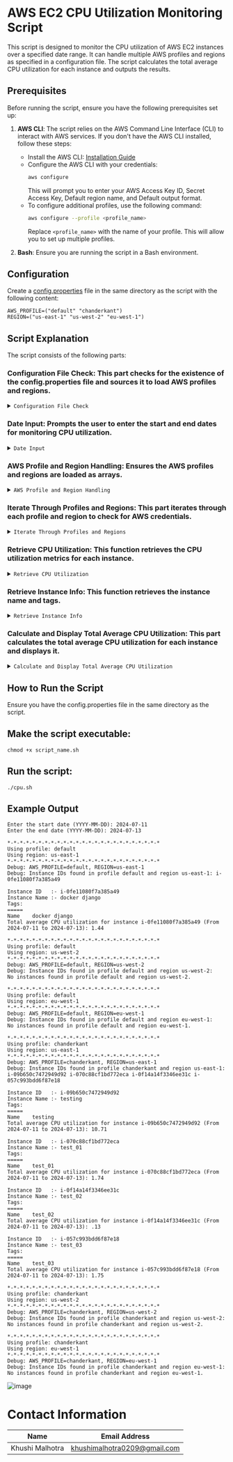 # AWS EC2 CPU Utilization Monitoring Script

This script is designed to monitor the CPU utilization of AWS EC2 instances over a specified date range. It can handle multiple AWS profiles and regions as specified in a configuration file. The script calculates the total average CPU utilization for each instance and outputs the results.

## Prerequisites

Before running the script, ensure you have the following prerequisites set up:

1. **AWS CLI**: The script relies on the AWS Command Line Interface (CLI) to interact with AWS services. If you don't have the AWS CLI installed, follow these steps:
   - Install the AWS CLI: [Installation Guide](https://docs.aws.amazon.com/cli/latest/userguide/install-cliv2.html)
   - Configure the AWS CLI with your credentials:
     ```bash
     aws configure
     ```
     This will prompt you to enter your AWS Access Key ID, Secret Access Key, Default region name, and Default output format.
   - To configure additional profiles, use the following command:
     ```bash
     aws configure --profile <profile_name>
     ```
     Replace `<profile_name>` with the name of your profile. This will allow you to set up multiple profiles.

2. **Bash**: Ensure you are running the script in a Bash environment.

## Configuration

Create a [config.properties](https://github.com/Khushi090/Bash_scripts/blob/main/CPU_Utilization/config.properties) file in the same directory as the script with the following content:

```properties
AWS_PROFILE=("default" "chanderkant")
REGION=("us-east-1" "us-west-2" "eu-west-1")
```

## Script Explanation

The script consists of the following parts:

### Configuration File Check: This part checks for the existence of the config.properties file and sources it to load AWS profiles and regions.

<details>
<summary><code>Configuration File Check</code></summary>
<br>
   
 ```shell  
   CONFIG_FILE="config.properties"

if [ -f "$CONFIG_FILE" ]; then
  source "$CONFIG_FILE"
else
  echo "Configuration file not found!"
  exit 1
fi
```
<br>
</details>

### Date Input: Prompts the user to enter the start and end dates for monitoring CPU utilization.

<details>
<summary><code>Date Input</code></summary>
<br>
   
 ```shell  
read -p "Enter the start date (YYYY-MM-DD): " START_DATE
read -p "Enter the end date (YYYY-MM-DD): " END_DATE

if [ -z "$START_DATE" ] || [ -z "$END_DATE" ]; then
  echo "Start date and end date are required."
  exit 1
fi

```
<br>
</details>

### AWS Profile and Region Handling: Ensures the AWS profiles and regions are loaded as arrays.

<details>
<summary><code>AWS Profile and Region Handling</code></summary>
<br>
   
 ```shell  
AWS_PROFILES=("${AWS_PROFILE[@]}")
REGIONS=("${REGION[@]}")
```
<br>
</details>

### Iterate Through Profiles and Regions: This part iterates through each profile and region to check for AWS credentials.

<details>
<summary><code>Iterate Through Profiles and Regions</code></summary>
<br>
   
 ```shell  
for PROFILE in "${AWS_PROFILES[@]}"; do
  export AWS_PROFILE="$PROFILE"
  
  AWS_ACCESS_KEY_ID=$(aws configure get aws_access_key_id --profile $AWS_PROFILE)
  AWS_SECRET_ACCESS_KEY=$(aws configure get aws_secret_access_key --profile $AWS_PROFILE)
  
  if [ -z "$AWS_ACCESS_KEY_ID" ] || [ -z "$AWS_SECRET_ACCESS_KEY" ]; then
    echo "Missing required AWS credentials in profile $AWS_PROFILE."
    continue
  fi

```
<br>
</details>

### Retrieve CPU Utilization: This function retrieves the CPU utilization metrics for each instance.

<details>
<summary><code>Retrieve CPU Utilization</code></summary>
<br>
   
 ```shell  
get_cpu_utilization() {
  INSTANCE_ID=$1
  START_TIME="${START_DATE}T00:00:00Z"
  END_TIME="${END_DATE}T23:59:59Z"
  aws cloudwatch get-metric-statistics --profile $AWS_PROFILE --region $REGION \
    --namespace AWS/EC2 --metric-name CPUUtilization \
    --start-time $START_TIME --end-time $END_TIME --period 86400 \
    --statistics Average \
    --dimensions Name=InstanceId,Value=$INSTANCE_ID \
    --output text | awk '{ print $2 }' | xargs -n1 printf "%.2f\n"
}

```
<br>
</details>


### Retrieve Instance Info: This function retrieves the instance name and tags.

<details>
<summary><code>Retrieve Instance Info</code></summary>
<br>
   
 ```shell  
get_instance_info() {
  INSTANCE_ID=$1
  INSTANCE_NAME=$(aws ec2 describe-tags --profile $AWS_PROFILE --region $REGION --filters "Name=resource-id,Values=$INSTANCE_ID" "Name=key,Values=Name" --query 'Tags[0].Value' --output text)
  echo "Instance Name :- $INSTANCE_NAME"
  echo "Tags:"
  echo "====="
  aws ec2 describe-tags --profile $AWS_PROFILE --region $REGION --filters "Name=resource-id,Values=$INSTANCE_ID" --query 'Tags[].[Key,Value]' --output text
}

```
<br>
</details>

### Calculate and Display Total Average CPU Utilization: This part calculates the total average CPU utilization for each instance and displays it.

<details>
<summary><code>Calculate and Display Total Average CPU Utilization</code></summary>
<br>
   
 ```shell  
for id in "${instance_ids_array[@]}"; do
  CPU_UTIL=$(get_cpu_utilization $id)
  if [ "$CPU_UTIL" != "None" ] && [ ! -z "$CPU_UTIL" ]; then
    echo " "
    echo "Instance ID   :- $id"
    get_instance_info $id
    
    total_sum=0
    total_count=0
    IFS=$'\n' read -r -d '' -a cpu_array <<< "$CPU_UTIL"
    for value in "${cpu_array[@]}"; do
      total_sum=$(echo "$total_sum + $value" | bc)
      total_count=$((total_count + 1))
    done
    
    if [ $total_count -gt 0 ]; then
      total_average=$(echo "scale=2; $total_sum / $total_count" | bc)
      echo "Total average CPU utilization for instance $id (From $START_DATE to $END_DATE): $total_average"
    fi
  fi
done

```
<br>
</details>

## How to Run the Script 

Ensure you have the config.properties file in the same directory as the script.

## Make the script executable:

```shell 
chmod +x script_name.sh
```

## Run the script:

```shell
./cpu.sh
```

## Example Output

```shell 
Enter the start date (YYYY-MM-DD): 2024-07-11
Enter the end date (YYYY-MM-DD): 2024-07-13

*-*-*-*-*-*-*-*-*-*-*-*-*-*-*-*-*-*-*-*-*-*-*-*-*
Using profile: default
Using region: us-east-1
*-*-*-*-*-*-*-*-*-*-*-*-*-*-*-*-*-*-*-*-*-*-*-*-*
Debug: AWS_PROFILE=default, REGION=us-east-1
Debug: Instance IDs found in profile default and region us-east-1: i-0fe11080f7a385a49

Instance ID   :- i-0fe11080f7a385a49
Instance Name :- docker django
Tags:
=====
Name    docker django
Total average CPU utilization for instance i-0fe11080f7a385a49 (From 2024-07-11 to 2024-07-13): 1.44

*-*-*-*-*-*-*-*-*-*-*-*-*-*-*-*-*-*-*-*-*-*-*-*-*
Using profile: default
Using region: us-west-2
*-*-*-*-*-*-*-*-*-*-*-*-*-*-*-*-*-*-*-*-*-*-*-*-*
Debug: AWS_PROFILE=default, REGION=us-west-2
Debug: Instance IDs found in profile default and region us-west-2:
No instances found in profile default and region us-west-2.

*-*-*-*-*-*-*-*-*-*-*-*-*-*-*-*-*-*-*-*-*-*-*-*-*
Using profile: default
Using region: eu-west-1
*-*-*-*-*-*-*-*-*-*-*-*-*-*-*-*-*-*-*-*-*-*-*-*-*
Debug: AWS_PROFILE=default, REGION=eu-west-1
Debug: Instance IDs found in profile default and region eu-west-1:
No instances found in profile default and region eu-west-1.

*-*-*-*-*-*-*-*-*-*-*-*-*-*-*-*-*-*-*-*-*-*-*-*-*
Using profile: chanderkant
Using region: us-east-1
*-*-*-*-*-*-*-*-*-*-*-*-*-*-*-*-*-*-*-*-*-*-*-*-*
Debug: AWS_PROFILE=chanderkant, REGION=us-east-1
Debug: Instance IDs found in profile chanderkant and region us-east-1: i-09b650c7472949d92 i-070c88cf1bd772eca i-0f14a14f3346ee31c i-057c993bdd6f87e18

Instance ID   :- i-09b650c7472949d92
Instance Name :- testing
Tags:
=====
Name    testing
Total average CPU utilization for instance i-09b650c7472949d92 (From 2024-07-11 to 2024-07-13): 10.71

Instance ID   :- i-070c88cf1bd772eca
Instance Name :- test_01
Tags:
=====
Name    test_01
Total average CPU utilization for instance i-070c88cf1bd772eca (From 2024-07-11 to 2024-07-13): 1.74

Instance ID   :- i-0f14a14f3346ee31c
Instance Name :- test_02
Tags:
=====
Name    test_02
Total average CPU utilization for instance i-0f14a14f3346ee31c (From 2024-07-11 to 2024-07-13): .13

Instance ID   :- i-057c993bdd6f87e18
Instance Name :- test_03
Tags:
=====
Name    test_03
Total average CPU utilization for instance i-057c993bdd6f87e18 (From 2024-07-11 to 2024-07-13): 1.75

*-*-*-*-*-*-*-*-*-*-*-*-*-*-*-*-*-*-*-*-*-*-*-*-*
Using profile: chanderkant
Using region: us-west-2
*-*-*-*-*-*-*-*-*-*-*-*-*-*-*-*-*-*-*-*-*-*-*-*-*
Debug: AWS_PROFILE=chanderkant, REGION=us-west-2
Debug: Instance IDs found in profile chanderkant and region us-west-2:
No instances found in profile chanderkant and region us-west-2.

*-*-*-*-*-*-*-*-*-*-*-*-*-*-*-*-*-*-*-*-*-*-*-*-*
Using profile: chanderkant
Using region: eu-west-1
*-*-*-*-*-*-*-*-*-*-*-*-*-*-*-*-*-*-*-*-*-*-*-*-*
Debug: AWS_PROFILE=chanderkant, REGION=eu-west-1
Debug: Instance IDs found in profile chanderkant and region eu-west-1:
No instances found in profile chanderkant and region eu-west-1.
```

![image](https://github.com/user-attachments/assets/660d9b88-b6b5-46a9-afd9-cb50aef5c805)

# Contact Information
| Name            | Email Address                        |
|-----------------|--------------------------------------|
| Khushi Malhotra  | khushimalhotra0209@gmail.com |
